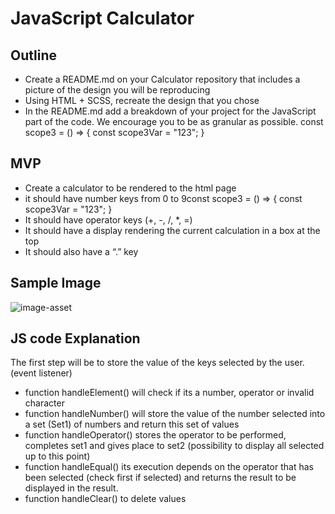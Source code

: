 
# JavaScript Calculator

## Outline
- Create a README.md on your Calculator repository that includes a picture of the design you will be reproducing
- Using HTML + SCSS, recreate the design that you chose
- In the README.md add a breakdown of your project for the JavaScript part of the code. We encourage you to be as granular as possible. const scope3 = () => { const scope3Var = "123"; }
## MVP
- Create a calculator to be rendered to the html page
- it should have number keys from 0 to 9const scope3 = () => { const scope3Var = "123"; }
- It should have operator keys (+, -, /, *, =)
- It should have a display rendering the current calculation in a box at the top
- It should also have a “.” key

## Sample Image
![image-asset](https://user-images.githubusercontent.com/26740359/178501108-170f6d8e-0ebb-4f74-9cba-aa56afd76481.png)

## JS code Explanation

The first step will be to store the value of the keys selected by the user. (event listener)
- function handleElement() will check if its a number, operator or invalid character
- function handleNumber() will store the value of the number selected into a set (Set1) of numbers and return this set of values
- function handleOperator() stores the operator to be performed, completes set1 and gives place to set2 (possibility to display all selected up to this point)
- function handleEqual() its execution depends on the operator that has been selected (check first if selected) and returns the result to be displayed in the result.
- function handleClear() to delete values

